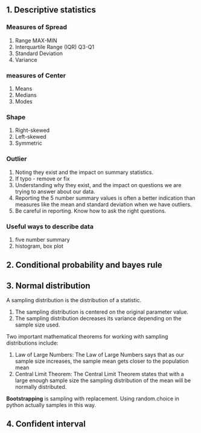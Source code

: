 ## 1. Descriptive statistics

### Measures of Spread 
1.	Range MAX-MIN
2.	Interquartile Range (IQR) Q3-Q1
3.	Standard Deviation
4.	Variance

### measures of Center
1.	Means
2.	Medians
3.	Modes

### Shape
1. Right-skewed
2. Left-skewed
3. Symmetric

### Outlier
1. Noting they exist and the impact on summary statistics.
2. If typo - remove or fix
3. Understanding why they exist, and the impact on questions we are trying to answer about our data.
4. Reporting the 5 number summary values is often a better indication than measures like the mean and standard deviation when we have outliers.
5. Be careful in reporting. Know how to ask the right questions.

### Useful ways to describe data
1. five number summary
2. histogram, box plot

## 2. Conditional probability and bayes rule

## 3. Normal distribution
A sampling distribution is the distribution of a statistic. 
1.	The sampling distribution is centered on the original parameter value.
2.	The sampling distribution decreases its variance depending on the sample size used. 


Two important mathematical theorems for working with sampling distributions include:
1.	Law of Large Numbers: The Law of Large Numbers says that as our sample size increases, the sample mean gets closer to the population mean
2.	Central Limit Theorem: The Central Limit Theorem states that with a large enough sample size the sampling distribution of the mean will be normally distributed.

**Bootstrapping** is sampling with replacement. Using random.choice in python actually samples in this way.

## 4. Confident interval

